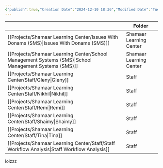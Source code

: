```yaml
---
{"publish":true,"Creation Date":"2024-12-10 18:36","Modified Date":"Tuesday 10th December 2024 18:36:17","title":"Projects","cssclasses":["cards","table-max","cards-2-3","cards-cols-4"],"PassFrontmatter":true}
---
```



|                                                                                                          | Folder                  |
| -------------------------------------------------------------------------------------------------------- | ----------------------- |
| [[Projects/Shamaar Learning Center/Issues With Donams (SMS)\|Issues With Donams (SMS)]]               | Shamaar Learning Center |
| [[Projects/Shamaar Learning Center/School Management Systems (SMS)\|School Management Systems (SMS)]] | Shamaar Learning Center |
| [[Projects/Shamaar Learning Center/Staff/Gleny\|Gleny]]                                               | Staff                   |
| [[Projects/Shamaar Learning Center/Staff/Nikhil\|Nikhil]]                                             | Staff                   |
| [[Projects/Shamaar Learning Center/Staff/Remi\|Remi]]                                                 | Staff                   |
| [[Projects/Shamaar Learning Center/Staff/Shaimy\|Shaimy]]                                             | Staff                   |
| [[Projects/Shamaar Learning Center/Staff/Tina\|Tina]]                                                 | Staff                   |
| [[Projects/Shamaar Learning Center/Staff/Staff Workflow Analysis\|Staff Workflow Analysis]]           | Staff                   |



lolzzz